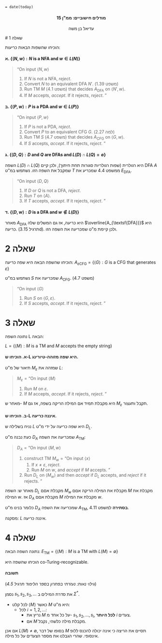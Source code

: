 `= date(today)`
<h4 style="text-align: center;">מודלים חישוביים: ממ"ן 15</h4>
<p style="text-align: center;">עדיאל בן משה</p>
# שאלה 1 

הוכיחו שהשפות הבאות כריעות:

#### א. $\{\langle N,w\rangle : N \text{ is a NFA and }w\in L(N)\}$

> $\text{``On input }\langle N,w\rangle$
> 	1. If $N$ is not a NFA, _reject_.
> 	2. Convert $N$ to an equivalent DFA $N'$. (משפט 1.39)
> 	3. Run TM $M$ (משפט 4.1) that decides $A_{\textsf{DFA}}$ on $\langle N',w\rangle$.
> 	4. If $M$ accepts, _accept_. If it rejects, _reject_. $\text{''}$
#### ב. $\{\langle P,w\rangle : P \text{ is a PDA and }w\in L(P)\}$

> $\text{``On input }\langle P,w\rangle$
> 	1. If $P$ is not a PDA, _reject_.
> 	2. Convert $P$ to an equivalent CFG $G$. (למה 2.27)
> 	3. Run TM $S$ (משפט 4.7) that decides $A_{\textsf{CFG}}$ on $\langle G,w\rangle$.
> 	4. If $S$ accepts, _accept_. If it rejects, _reject_. $\text{''}$


#### ג. $\{\langle D,Q\rangle : D \text{ and }Q\text{ are DFAs and }L(D)\cap L(Q)=\emptyset\}$

השפה $L(D)\cap L(Q)$ היא רגולרית (שפות רגולריות סגורות תחת חיתוך), ולכן קיים DFA $A$ שמקבל את השפה הזו. 
נשתמש במ"ט $T$ ממשפט 4.4 שמכריע את $E_{\text{DFA}}$.

> $\text{``On input }\langle D,Q\rangle$
> 	1. If $D$ or $Q$ is not a DFA, _reject_.
> 	2. Run $T$ on $\langle A\rangle$.
> 	3. If $T$ accepts, _accept_. If it rejects, _reject_. $\text{''}$

#### ד. $\{\langle D,w\rangle : D \text{ is a DFA and }w\notin L(D)\}$

מאחר $A_{\textsf{DFA}}$ היא כריעה, אז גם המשלים שלה $\overline{A_{\textsf{DFA}}}$ היא כריעה. (תרגיל 3.15d).
ולכן קיימת מ"ט שמכריעה את השפה הזו.

# שאלה 2

הוכיחו שהשפה הבאה היא שפה כריעה: 
$A_{\varepsilon \text{CFG}}=\{\langle G\rangle : G \text{ is a CFG that generates } \varepsilon\}$

נשתמש במ"ט $S$ שמכריעה את $A_{\textsf{CFG}}$. (משפט 4.7)

> $\text{``On input }\langle G\rangle$
> 	1. Run $S$ on $\langle G,\varepsilon\rangle$.
> 	2. If $S$ accepts, _accept_. If it rejects, _reject_. $\text{''}$
# שאלה 3

נתונה השפה L הבאה:

$L=\{\langle M\rangle : M \text{ is a TM and }M\text{ accepts the empty string}\}$
#### א. הוכיחו ש-L היא שפה מזוהה-טיורינג.

תיאור של מ"ט $M_{\varepsilon}$ שמזהה את $L$: 

> $M_{\varepsilon}=\text{``On input }\langle M\rangle$
> 	1. Run $M$ on $\varepsilon$.
> 	2. If $M$ accepts, _accept_. If it rejects, _reject_. $\text{''}$

מאחר ש- $M$ היא מקבלת תמיד אם המילה הריקה בשפה, אז גם $M_{\varepsilon}$ תקבל ותעצור.


#### ב. הוכיחו ש-L איננה כריעה. 

נניח בשלילה ש $L$ היא שפה כריעה על ידי מ"ט $D_L$. 

כעת נבנה מ"ט $D_A$ שמכריעה את השפה $A_{\textsf{TM}}$:

> $D_A=\text{``On input }\langle M,w\rangle$
> 	1. construct TM $M_{w}=\text{``On input }\langle x\rangle$
> 		1. If $x\neq \varepsilon$, _reject_.
> 		2. Run $M$ on $w$, and _accept_ if $M$ accepts. $\text{''}$
> 	2. Run $D_L$ on $\langle M_{w}\rangle$ and then _accept_ if $D_L$ accepts, and _reject_ if it rejects. $\text{''}$


מאחר ש: השפה $D_L$ מקבלת אםם $M_{w}$ מקבלת את המילה הריקה אםם $M$ מקבלת את המילה $w$.
אז $D_A$ מקבלת אםם $M$ מקבלת את המילה $w$.

כלומר בנינו מ"ט $D_A$ שמכריעה את השפה $A_{\textsf{TM}}$, **בסתירה** למשפט 4.11. 

מסקנה: $L$ איננה כריעה.

# שאלה 4

נתונה השפה הבאה:
$E_{\text{TM}}=\{\langle M \rangle : M \text{ is a TM with }L(M)=\emptyset\}$ 

הוכיחו שהשפה היא co-Turing-recognizable. 
#### תשובה

(_גילוי נאות: נעזרתי בפתרון בספר הלימוד תרגיל 4.5_)


נסמן $s_1,s_2,s_3,\ldots$ את סדרת המילים ב $\Sigma^*$. 

- לכל קלט $\langle M\rangle$ כאשר $M$ היא מ"ט:
	- לכל $i=1,2,\ldots$:
		- נריץ את $M$ על כל אחד מ- $s_1,s_2,\ldots,s_i$, **לכל היותר** $i$ צעדים. 
		- אם $M$ מקבלת מילה כלשהי, נקבל.

אם אכן $L(M)\neq\emptyset$, בסופו של דבר $M$ תסיים את הריצה כי אינה יכולה להכנס ללופ אינסופי. שהרי הגבלנו את מספר הצעדים על כל מילה.


